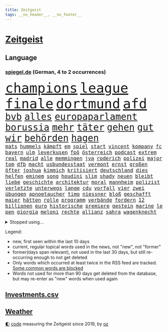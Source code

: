 ```yaml
---
title: Zeitgeist
tags: __no_header__, __no_footer__
---
```


# [Zeitgeist](https://oliz.io/zeitgeist/)

## Language

<h3><a href="https://www.spiegel.de" target="_blank">spiegel.de</a> (German, 4 to 2 occurrences)</h3>
<p style="font-family:monospace">
<span style="font-size:32pt"><a href="news_links.html#champions" class="current">champions</a></span>
<span style="font-size:32pt"><a href="news_links.html#league" class="current">league</a></span>
<span style="font-size:32pt"><a href="news_links.html#finale" class="current">finale</a></span>
<span style="font-size:32pt"><a href="news_links.html#dortmund" class="current">dortmund</a></span>
<span style="font-size:32pt"><a href="news_links.html#afd" class="current">afd</a></span>
<br>
<span style="font-size:22pt"><a href="news_links.html#bvb" class="current">bvb</a></span>
<span style="font-size:22pt"><a href="news_links.html#alles" class="current">alles</a></span>
<span style="font-size:22pt"><a href="news_links.html#europaparlament" class="current">europaparlament</a></span>
<span style="font-size:22pt"><a href="news_links.html#borussia" class="current">borussia</a></span>
<span style="font-size:22pt"><a href="news_links.html#mehr" class="current">mehr</a></span>
<span style="font-size:22pt"><a href="news_links.html#täter" class="current">täter</a></span>
<span style="font-size:22pt"><a href="news_links.html#gehen" class="current">gehen</a></span>
<span style="font-size:22pt"><a href="news_links.html#gut" class="current">gut</a></span>
<span style="font-size:22pt"><a href="news_links.html#wir" class="current">wir</a></span>
<span style="font-size:22pt"><a href="news_links.html#behörden" class="current">behörden</a></span>
<span style="font-size:22pt"><a href="news_links.html#hagen" class="current">hagen</a></span>
<br>
<span style="font-size:12pt"><a href="news_links.html#mats" class="current">mats</a></span>
<span style="font-size:12pt"><a href="news_links.html#hummels" class="current">hummels</a></span>
<span style="font-size:12pt"><a href="news_links.html#kämpft" class="current">kämpft</a></span>
<span style="font-size:12pt"><a href="news_links.html#em" class="current">em</a></span>
<span style="font-size:12pt"><a href="news_links.html#spiel" class="current">spiel</a></span>
<span style="font-size:12pt"><a href="news_links.html#start" class="current">start</a></span>
<span style="font-size:12pt"><a href="news_links.html#vincent" class="current">vincent</a></span>
<span style="font-size:12pt"><a href="news_links.html#kompany" class="new">kompany</a></span>
<span style="font-size:12pt"><a href="news_links.html#fc" class="current">fc</a></span>
<span style="font-size:12pt"><a href="news_links.html#bayern" class="current">bayern</a></span>
<span style="font-size:12pt"><a href="news_links.html#ulm" class="current">ulm</a></span>
<span style="font-size:12pt"><a href="news_links.html#leverkusen" class="current">leverkusen</a></span>
<span style="font-size:12pt"><a href="news_links.html#fpö" class="current">fpö</a></span>
<span style="font-size:12pt"><a href="news_links.html#österreich" class="current">österreich</a></span>
<span style="font-size:12pt"><a href="news_links.html#podcast" class="current">podcast</a></span>
<span style="font-size:12pt"><a href="news_links.html#extrem" class="current">extrem</a></span>
<span style="font-size:12pt"><a href="news_links.html#real" class="current">real</a></span>
<span style="font-size:12pt"><a href="news_links.html#madrid" class="current">madrid</a></span>
<span style="font-size:12pt"><a href="news_links.html#alle" class="current">alle</a></span>
<span style="font-size:12pt"><a href="news_links.html#memmingen" class="current">memmingen</a></span>
<span style="font-size:12pt"><a href="news_links.html#jva" class="current">jva</a></span>
<span style="font-size:12pt"><a href="news_links.html#roderich" class="new">roderich</a></span>
<span style="font-size:12pt"><a href="news_links.html#polizei" class="current">polizei</a></span>
<span style="font-size:12pt"><a href="news_links.html#major" class="current">major</a></span>
<span style="font-size:12pt"><a href="news_links.html#tom" class="current">tom</a></span>
<span style="font-size:12pt"><a href="news_links.html#dfb" class="current">dfb</a></span>
<span style="font-size:12pt"><a href="news_links.html#macht" class="current">macht</a></span>
<span style="font-size:12pt"><a href="news_links.html#usbundesstaat" class="current">usbundesstaat</a></span>
<span style="font-size:12pt"><a href="news_links.html#vermont" class="current">vermont</a></span>
<span style="font-size:12pt"><a href="news_links.html#ernst" class="current">ernst</a></span>
<span style="font-size:12pt"><a href="news_links.html#großen" class="current">großen</a></span>
<span style="font-size:12pt"><a href="news_links.html#öfter" class="current">öfter</a></span>
<span style="font-size:12pt"><a href="news_links.html#joshua" class="current">joshua</a></span>
<span style="font-size:12pt"><a href="news_links.html#kimmich" class="current">kimmich</a></span>
<span style="font-size:12pt"><a href="news_links.html#kritisiert" class="current">kritisiert</a></span>
<span style="font-size:12pt"><a href="news_links.html#deutschland" class="current">deutschland</a></span>
<span style="font-size:12pt"><a href="news_links.html#dies" class="current">dies</a></span>
<span style="font-size:12pt"><a href="news_links.html#helfen" class="current">helfen</a></span>
<span style="font-size:12pt"><a href="news_links.html#eminem" class="current">eminem</a></span>
<span style="font-size:12pt"><a href="news_links.html#song" class="current">song</a></span>
<span style="font-size:12pt"><a href="news_links.html#houdini" class="new">houdini</a></span>
<span style="font-size:12pt"><a href="news_links.html#slim" class="new">slim</a></span>
<span style="font-size:12pt"><a href="news_links.html#shady" class="new">shady</a></span>
<span style="font-size:12pt"><a href="news_links.html#neuen" class="current">neuen</a></span>
<span style="font-size:12pt"><a href="news_links.html#bleibt" class="current">bleibt</a></span>
<span style="font-size:12pt"><a href="news_links.html#liebe" class="current">liebe</a></span>
<span style="font-size:12pt"><a href="news_links.html#geschichte" class="current">geschichte</a></span>
<span style="font-size:12pt"><a href="news_links.html#architektur" class="current">architektur</a></span>
<span style="font-size:12pt"><a href="news_links.html#moral" class="current">moral</a></span>
<span style="font-size:12pt"><a href="news_links.html#mannheim" class="current">mannheim</a></span>
<span style="font-size:12pt"><a href="news_links.html#polizist" class="current">polizist</a></span>
<span style="font-size:12pt"><a href="news_links.html#verletzte" class="current">verletzte</a></span>
<span style="font-size:12pt"><a href="news_links.html#unterwegs" class="current">unterwegs</a></span>
<span style="font-size:12pt"><a href="news_links.html#lange" class="current">lange</a></span>
<span style="font-size:12pt"><a href="news_links.html#cdu" class="current">cdu</a></span>
<span style="font-size:12pt"><a href="news_links.html#vorfall" class="current">vorfall</a></span>
<span style="font-size:12pt"><a href="news_links.html#vier" class="current">vier</a></span>
<span style="font-size:12pt"><a href="news_links.html#zwei" class="current">zwei</a></span>
<span style="font-size:12pt"><a href="news_links.html#übungen" class="current">übungen</a></span>
<span style="font-size:12pt"><a href="news_links.html#apnoetaucher" class="new">apnoetaucher</a></span>
<span style="font-size:12pt"><a href="news_links.html#timo" class="current">timo</a></span>
<span style="font-size:12pt"><a href="news_links.html#niessner" class="new">niessner</a></span>
<span style="font-size:12pt"><a href="news_links.html#bloß" class="current">bloß</a></span>
<span style="font-size:12pt"><a href="news_links.html#geschafft" class="current">geschafft</a></span>
<span style="font-size:12pt"><a href="news_links.html#maier" class="new">maier</a></span>
<span style="font-size:12pt"><a href="news_links.html#hätten" class="current">hätten</a></span>
<span style="font-size:12pt"><a href="news_links.html#rolle" class="current">rolle</a></span>
<span style="font-size:12pt"><a href="news_links.html#programm" class="current">programm</a></span>
<span style="font-size:12pt"><a href="news_links.html#verbände" class="current">verbände</a></span>
<span style="font-size:12pt"><a href="news_links.html#fordern" class="current">fordern</a></span>
<span style="font-size:12pt"><a href="news_links.html#12" class="current">12</a></span>
<span style="font-size:12pt"><a href="news_links.html#billionen" class="current">billionen</a></span>
<span style="font-size:12pt"><a href="news_links.html#euro" class="current">euro</a></span>
<span style="font-size:12pt"><a href="news_links.html#historische" class="current">historische</a></span>
<span style="font-size:12pt"><a href="news_links.html#premiere" class="current">premiere</a></span>
<span style="font-size:12pt"><a href="news_links.html#gestein" class="current">gestein</a></span>
<span style="font-size:12pt"><a href="news_links.html#marine" class="current">marine</a></span>
<span style="font-size:12pt"><a href="news_links.html#le" class="current">le</a></span>
<span style="font-size:12pt"><a href="news_links.html#pen" class="current">pen</a></span>
<span style="font-size:12pt"><a href="news_links.html#giorgia" class="current">giorgia</a></span>
<span style="font-size:12pt"><a href="news_links.html#meloni" class="current">meloni</a></span>
<span style="font-size:12pt"><a href="news_links.html#rechte" class="current">rechte</a></span>
<span style="font-size:12pt"><a href="news_links.html#allianz" class="current">allianz</a></span>
<span style="font-size:12pt"><a href="news_links.html#sahra" class="current">sahra</a></span>
<span style="font-size:12pt"><a href="news_links.html#wagenknecht" class="current">wagenknecht</a></span>
</p>
<details>
<summary>Stopped using...</summary>
<p class="former" style="font-size:12pt">
diskussion(1318) pause(1318) äußern(1318) november(1317) schickt(1317) schlimm(1317) mainz(1316) position(1316) september(1316) ausland(1315) fdpchef(1315) forderungen(1315) menge(1315) zug(1315) angeklagte(1314) anspruch(1314) aufgeben(1314) erzielt(1314) fahrzeuge(1314) rainer(1314) wirtschaftsminister(1314) 400(1313) einigung(1313) kalifornien(1313) ändert(1313) becker(1312) gestohlen(1312) schwarzen(1312) software(1312) statement(1312) verlierer(1312) abstimmung(1311) autobahn(1311) baby(1311) diktator(1311) führerschein(1311) mengen(1311) bekannten(1310) beobachtet(1310) geklärt(1310) jens(1310) leichter(1310) minute(1310) umgehen(1310) verändert(1310) aufruf(1309) berichterstattung(1309) extreme(1309) hölle(1309) tests(1309) beschäftigten(1308) erbe(1308) facebook(1308) passen(1308) senken(1308) bezahlt(1307) morgen(1307) bestimmten(1306) debakel(1306) verbraucher(1306) junger(1305) nachrichten(1305) wende(1305) pocht(1304) schlagzeilen(1303) schuss(1303) wirtschaftsministerium(1303) zugelassen(1303) berater(1302) e(1302) feld(1302) hürden(1302) juristisch(1302) mode(1302) aktiv(1301) gaben(1301) rat(1301) türkischen(1301) klimapolitik(1300) klären(1300) polnische(1299) gekauft(1298) küstenwache(1298) marke(1298) tiefen(1297) erfolgreichsten(1296) mehrerer(1295) erlebte(1294) führenden(1294) hinten(1294) immerhin(1294) konsum(1294) bäume(1293) möglicherweise(1293) hunger(1289) istanbul(1288) vorgänger(1288) aufgetaucht(1287) freiwillig(1285) kräfte(1284) rentner(1284) konferenz(1283) bremsen(1282) gehörte(1282) klasse(1282) schneider(1281) gefühl(1280) abhängig(1277) angeboten(1276) bewegt(1272) verdoppelt(1262) ausweg(1244) dankt(1224) diagnose(1207) zustimmen(1202) lehrerin(1189) strecken(1149) stoltenberg(1113) lediglich(1093) spiegelreporter(1077) ausbildung(1068) schwäche(1066) seither(1060) truppe(1056) kleidung(1052) schrumpft(1046) freigesprochen(1037) autoren(1034) insbesondere(1029) befürwortet(1007) günstiges(994) wissing(985) angestellten(983) world(981) nfl(964) vorteil(961) radikalen(957) älteste(953) kursieren(950) eingeführt(944) abschreckung(943) energiekrise(939) zeitpunkt(937) studenten(929) magazin(927) ostdeutschland(927) menschlichkeit(922) tödlichem(919) bekannteste(910) otto(897) natürlich(885) verabschieden(882) lieferung(881) zustimmung(881) oligarchen(878) bundesinnenministerin(874) hinzu(860) verantwortlichen(827) unmittelbar(798) riskant(794) besetzte(793) rezession(788) flüchten(778) organisierte(778) beben(774) braunschweig(772) gewerkschaften(772) ausstieg(762) filialen(747) trocken(736) unterlag(736) harter(730) 2026(725) japanische(721) zunahme(719) cannabis(716) reporterin(716) chinesischer(715) nationale(699) jimmy(696) unentschieden(693) älter(693) ukrainerusslandkrieg(692) ängste(692) finde(686) 16jähriger(684) kampagne(681) geschichtenewsletter(679) braun(676) extra(671) vernichtet(666) legal(665) wagner(650) hoffnungsträger(646) hetze(644) hände(640) studieren(639) wünsche(635) 05(633) angezeigt(631) verfassungsgericht(615) auseinander(614) krawalle(599) rose(596) nationaltrainer(595) sohnes(594) sauber(587) katze(585) knappe(581) sportdirektor(581) standard(579) ignoriert(576) indonesien(576) fördert(569) abbruch(566) fängt(559) todesstrafe(559) billigt(555) aussichten(553) gleise(552) reißen(546) wirtschaftliche(546) düster(545) 4(543) staates(542) deutschlandticket(538) testet(536) saarlouis(531) migrationspolitik(530) asylbewerber(519) konzernchef(510) hürde(507) day(501) beliebter(500) spezialkräfte(498) solcher(495) landwirte(488) perspektive(488) geschadet(486) leistungen(486) springen(485) bad(482) herstellers(480) jason(480) marode(477) messe(476) startups(475) gelangt(466) süchtig(465) läufer(462) rechtsaußen(461) umdenken(460) siedlung(458) überschattet(449) diesjährigen(444) gedanken(444) kaiser(444) toll(444) coup(443) moskauer(440) geklaut(439) wütenden(439) warb(438) zusammenstoß(436) spiegelreport(434) schwangerschaftsabbrüche(433) beigetragen(430) zukünftig(430) gejagt(427) festgelegt(420) umsetzen(417) aktueller(409) 800(401) mädchens(394) bundesweite(391) nationalkonservative(388) fisch(385) chicago(382) usamerikanische(382) erstem(375) rad(374) arabischen(373) vollem(371) 15jährige(370) kane(368) drang(367) auswirken(366) schätzen(364) prognostiziert(362) schwärmt(361) staats(345) verweis(345) cool(343) fürth(343) greuther(343) henry(343) dortige(342) sizilien(342) wirtschaftlich(340) luftangriffen(338) tropfen(338) hitzewellen(336) sonntagmorgen(336) kette(331) tusk(331) defensive(330) installation(329) schnellstmöglich(329) bunter(327) milliardenschweren(327) basis(325) wahlbetrug(324) schweigt(323) argentinische(322) abwenden(319) quellen(319) berufen(316) händen(315) randale(314) nachhaltige(311) beschloss(310) travis(310) ärmelkanal(310) victoria(305) schlimmer(304) seele(304) vermittelt(303) aushalten(299) variante(299) winzige(299) albert(298) brandmauer(298) atlanta(297) ausgehandelt(297) ausgetauscht(295) entpuppt(295) gerichtsverfahren(295) stützen(294) britney(292) spears(292) wegovy(292) zerbrochen(292) mittelalter(287) abbau(285) beispiellose(282) verschlechtert(278) ausnahmezustand(276) teilzeit(276) metern(275) stoppte(274) überqueren(272) negative(270) rasche(270) welten(269) griffen(265) hisbollah(265) knie(265) tisch(265) ärgert(264) jüdisches(263) rekonstruktion(263) einmarsch(262) 24jährige(261) campus(261) brücken(259) rucksack(259) disziplin(255) ferne(253) ködern(253) topspiel(253) erstattet(252) rückenschmerzen(251) berger(250) videoapp(249) sperrte(248) antisemitischen(247) generalbundesanwalt(243) kassel(243) miliz(243) chile(242) lieferwagen(242) geradezu(241) umfragetief(241) bunt(240) update(240) chemnitz(239) kanal(238) manila(238) nszeit(238) peinliche(238) wagnerbrüder(238) bezug(237) milliardenhöhe(236) leitung(235) massenproteste(234) nagel(234) preisverleihung(234) gelobt(233) verfolgte(232) getöteter(231) teslachef(230) übernahm(230) kehrtwende(229) denver(227) ostukraine(226) dankbar(224) verwickelt(224) erkältung(222) historikerin(221) kaution(220) version(220) übergangen(220) orlando(219) südchinesischen(219) umfragewerte(219) kelce(218) rekordzahl(217) tabellenkeller(217) taugen(217) flieht(216) gewährt(216) continental(215) del(215) wütend(215) mars(214) feiertage(213) geschleudert(213) pub(213) intern(211) schweiger(211) til(211) central(210) höchster(210) pushbacks(210) berechtigt(208) betonte(208) versuche(207) erfindung(206) bauten(205) monarchie(204) ozempic(204) überraschende(204) erkenntnis(203) hakt(203) raketenangriffe(203) bundespräsidenten(202) hamasgeiseln(201) tränengas(201) optimistischer(200) stadien(200) briefe(198) konflikten(197) thierry(197) cyberattacken(196) exchef(196) interne(196) einführung(194) liebäugelt(192) spiegelredakteurin(192) armeechef(191) hamaschef(191) klingen(191) belgischen(190) hasst(190) karim(189) kommissar(189) tochterfirma(189) bonus(188) lebron(188) mangelt(188) pickup(188) tabellenplatz(188) unbeliebt(188) agrarminister(186) brandt(186) empfehlungen(186) ruhen(186) südchinesisches(186) jüdinnen(185) abschiebung(184) bagdad(184) kritischer(184) ski(183) süd(183) verpackungsmüll(183) beihilfe(182) hast(181) abfall(180) kriegstüchtig(180) nahostkrieg(180) geiselnahme(179) habecks(179) bären(178) websites(178) raser(177) arbeitsagentur(175) dienstagmorgen(175) suizid(175) saal(174) torjäger(174) geschenkt(173) magic(173) cameron(172) kliniken(172) myanmars(172) dürr(171) petra(171) ausschlussverfahren(170) zugreifen(170) denke(169) prägenden(169) stationieren(169) 2012(168) empathie(168) ostdeutschen(168) pädagogin(168) vollzieht(168) bundeskartellamt(166) golden(166) haftstrafen(166) selbstverteidigung(165) helsinki(164) kopfschmerzen(164) zuschauen(164) bundesligisten(162) endgültige(162) großzügig(162) beklagen(160) kühe(160) motive(160) raketenangriff(160) rechtswidrig(160) zugeständnisse(160) rettungssanitäter(159) wählerinnen(159) adrian(158) armin(158) ausgleich(157) junis(157) wehrpflichtige(157) ultimatum(156) zerstritten(156) aires(155) beteiligen(155) buenos(155) lernt(155) rentnerinnen(154) verwandeln(152) werkzeug(152) ausgedacht(151) kulturinstitutionen(151) südosten(151) überzieht(151) konstantin(150) konservativer(149) befand(147) japans(147) herstellen(145) paare(145) zunehmen(145) 70jährige(144) abende(144) diktators(144) rebellen(144) residenz(144) vorfällen(144) zurückgehen(144) eingezogen(143) füllen(142) sekeinsatz(142) verstößt(142) fdpfraktionschef(141) schwert(141) handtaschen(140) aufgebraucht(139) autokraten(139) verschwörungstheorien(139) überragte(139) kate(138) kremlgegner(138) weltcup(138) willy(138) dienstpflicht(137) royale(137) luftalarm(136) notaufnahme(136) viren(136) übernommen(136) liege(134) abgefeuert(133) dessert(133) misshandlung(133) heiratsantrag(132) landschaften(132) melanie(132) lachen(131) nutzungsrechte(131) 118(130) beamter(130) luxemburg(130) parteiführung(130) vorsatz(130) 02(129) aufgedeckt(129) verstärkte(129) bachmut(128) gerammt(128) kameramann(127) leidenschaftlicher(127) lauten(126) ruiniert(126) wärmepumpen(126) hob(125) phoenix(125) schleppende(125) suns(125) wettkampf(125) mexikanische(124) hauch(123) soziologin(123) flugzeugträger(122) françoise(122) homo(122) informieren(122) patriotismus(122) witze(122) eisbären(121) halbinsel(121) cavaliers(120) cleveland(120) rekordhitze(120) musikerinnen(119) rast(119) arbeitsminister(118) wehrbeauftragte(118) anpassung(117) biennale(117) briten(117) daniela(117) japaner(117) kunstausstellung(117) nachzudenken(117) utah(117) zeitzeugen(117) kranken(116) miesen(116) untersuchungskommission(116) verbraucherzentralen(116) aufklären(115) abgetaucht(114) innsbruck(113) autoritär(112) bestsellerautor(112) hilfskräfte(112) machtwort(112) männliches(112) barfuß(111) bedient(111) spione(111) western(111) fehlenden(110) fernhalten(110) spezialisiert(110) wohnungssuche(110) darsteller(109) kaltes(109) jackson(108) losgehen(108) festgenommene(107) kansas(107) luftschlägen(107) entlastungen(106) schlaflose(106) fusion(105) 65jährige(104) trauung(104) ungewohnt(104) vergewaltigungen(104) busse(103) offizier(103) quarterback(103) schläft(103) spitzenverdiener(103) verbündete(103) great(102) insolvenzverwalter(102) mandat(102) motorradfahrer(102) autokrat(101) besetztes(101) biosprit(101) kriegsgefangene(101) bedeckt(100) erobert(99) limit(99) parkinson(99) ios(98) ohrringe(98) unabhängigen(98) unternehmensgruppe(98) eheschließung(97) insolvente(97) bruttoinlandsprodukt(96) herausforderer(96) parteiausschlussverfahren(96) schwindel(96) hallen(95) horrorfilm(95) todesurteil(95) vergangenes(95) anwalts(94) blaupause(94) nützen(94) stütze(94) haniyyeh(93) ismail(93) murphy(93) vereinzelte(93) internationales(92) durant(91) erfolgsspur(91) frühling(91) hitlergruß(91) nairobi(91) swifts(91) wettbewerbshüter(91) brot(90) finanzwende(90) geflutet(90) ifoindex(90) millionenschwere(90) negativ(90) ritter(90) stundenkilometern(90) basketballweltmeister(89) bedeutendsten(89) bundesfamilienministeriums(89) gestand(89) manfred(89) 1924(88) absatzmarkt(88) katalonien(88) spätere(88) stärkeren(88) xavi(88) zustande(88) afdmann(87) doppelpack(87) drecksarbeit(87) ellen(87) jugendlichem(87) kleiderordnung(87) palästinenserhilfswerk(87) verdrängung(87) zugelassenen(87) bürgersteig(86) irakische(86) klettern(86) rettungskräften(86) schienen(86) seil(86) staatsanwaltschaften(86) teenagern(86) testosteron(86) westafrikanischen(86) ableger(85) duellieren(85) erschienen(85) inhalt(85) menschenkette(85) seltsam(85) verknüpft(85) verwirrte(85) entspricht(84) geschichten(84) jayz(84) korruptionsbekämpfung(84) politbarometer(84) produzierten(84) schuhe(84) angewendet(83) ausrichten(83) jobturbo(83) korruptionsvorwürfen(83) schweiß(83) supermarktkette(83) afdfunktionäre(82) berlinerinnen(82) bettlaken(82) erkan(82) schale(82) walz(82) wellbrock(82) zartbitter(82) ungarische(81) widerlegen(81) üppiger(81) chiefs(80) frauengefängnis(80) interpol(80) knochen(80) organisationskomitee(80) prallt(80) selbstverständlich(80) syrsky(80) südwestlich(80) unbemerkt(80) vorstoßen(80) wachstums(80) weitergegeben(80) aserbaidschans(79) oberbefehlshaber(79) pasta(79) riet(79) sechsjährigem(79) täuscht(79) versace(79) disneyland(78) gefälscht(78) kehl(78) rechtspopulistischen(78) unverzichtbar(78) augsburger(77) bemerkungen(77) bluttat(77) ohren(77) wahlkampagne(77) washingtons(77) anzunehmen(76) breitere(76) formieren(76) hereinfallen(76) jährlichen(76) klette(76) lieferdienste(76) maßgeblich(76) patriarch(76) reklamiert(76) stromnetze(76) verhältnismäßig(76) falschinformationen(75) gedenkstätte(75) logisch(75) oberpfalz(75) produktionsrückgang(75) schöpft(75) siebten(75) striktere(75) wohne(75) zurückfordern(75) 129(74) albanese(74) luftballons(74) märkten(74) nflgeschichte(74) terrorgruppen(74) usmoderator(74) verkürzte(74) attraktion(73) datenschützer(73) dienste(73) freistil(73) günter(73) plagiatsjäger(73) schuldenabbau(73) berufsleben(72) enttäuschungen(72) huawei(72) loyalität(72) autofahrerin(71) fahndungsliste(71) forschungsteam(71) freut(71) hanau(71) taylorswiftfans(71) umfangreiches(71) 54(70) johanna(70) raffinierten(70) revolutionsgericht(70) schwerem(70) sportwelt(70) tauruslieferung(70) trennten(70) ungelöst(70) vergleichbar(70) 42jährigen(69) case(69) cold(69) güterwaggons(69) längerfristige(69) meistertitel(69) rassemblement(69) silvestermord(69) abwandern(68) aldi(68) außergewöhnliches(68) gästeblock(68) kanadischen(68) mexikaner(68) newey(68) videoplattform(68) alligator(67) bezahlte(67) eindeutig(67) jährt(67) sexualisierter(67) vorweisen(67) zehnten(67) gedanke(66) nebraska(66) präsentation(66) brutto(65) esch(65) europe(65) fabrice(65) kajak(65) klosters(65) leggeri(65) 1982(64) bespuckt(64) füße(64) kimmel(64) klettert(64) strafrechtliche(64) tvmoderator(64) hafens(63) intensivieren(63) kitchen(63) oklahoma(63) preisdeckel(63) segler(63) weitaus(63) befördert(62) country(62) dmitrij(62) pippi(62) geiselabkommen(61) isolation(61) kippte(61) lewinsky(61) ludwigshafen(61) marseille(61) monica(61) queens(61) scheidung(61) verbraucherpreise(61) verwaltet(61) wirtschaftswende(61) konventionen(60) platzes(60) rhetorik(60) ermutigen(59) fehlten(59) hörte(59) mobilitätswende(59) skandinavischen(59) friedhof(58) heilbronn(58) lidl(58) schädlichen(58) selbstbild(58) talente(58) zerstrittene(58) auswärts(57) cybersicherheit(57) erfreut(57) exrafterroristin(57) marihuana(57) tierpark(57) ärztlichen(57) beliebtes(56) hülkenberg(56) kigenerierter(56) kriegsverlauf(56) lästern(56) verschlossene(56) 66jährigen(55) amazongründer(55) bestandsaufnahme(55) bezos(55) euparlaments(55) ruth(55) verzückt(55) dümmste(54) fähig(54) kaufkraft(54) konfrontationskurs(54) meistgesuchten(54) satte(54) wiederentdeckung(54) ariel(53) betrunkene(53) diktatoren(53) haiti(53) meeren(53) verschmutzung(53) wohlstandsverlust(53) auflage(52) berührende(52) erstaunt(52) karina(52) spontanen(52) up(52) vergehens(52) bomben(51) einkünfte(51) imageschaden(51) verwirrung(51) abgelaufen(50) beigetreten(50) costar(50) probefahrt(50) verarbeitet(50) 57(49) südfrankreich(49) ittrich(48) stemmt(48) wohnmobiltour(48) appstores(47) friedensgipfel(47) steuergeld(47) stießen(47) topmanagement(47) bedauerlich(46) einblick(46) geheimer(46) schläge(46) todesfällen(46) abschalten(45) allgemeinheit(45) anpassen(45) havertz(45) porträt(45) prahlt(45) rechtskonservative(45) sportunterricht(45) verschuldete(45) erschlagen(44) freundlichkeit(44) lakers(44) literaturwissenschaftlerin(44) nominierten(44) pastasoße(44) schub(44) polizeikräfte(43) spielten(43) stammende(43) verwüstungen(43) zurückrudern(43) überfahrt(43) analysten(42) bandengewalt(42) gartenkolumne(42) ladekabel(42) patzt(42) pessimistisch(42) usgesetz(42) verbrauchen(42) büchern(41) havannasyndrom(41) mikrowellenwaffen(41) registrieren(41) rätselhaftes(41) usdiplomaten(41) voraussichtlich(41) ausrüster(40) dagegenhalten(40) milliardengeschäft(40) objekt(40) paket(40) sparten(40) beachtet(39) billy(39) schlimmsten(39) schulamt(39) sicherheitsgefühl(39) umweltschutz(39) usfernsehen(39) versagten(39) werkstätten(39) zukunftspläne(39) attraktiv(38) devise(38) finanzbranche(38) footballstar(38) restaurantführer(38) veteranentag(38) wasserknappheit(38) überteuert(38) 2004(37) 250(37) arbeitskräften(37) dfbausrüsterwechsel(37) menschenrechtler(37) reichster(37) schick(37) usjustiz(37) dramatischem(36) geburtenrate(36) montiert(36) prostituierte(36) reizgas(36) rentenerhöhung(36) sammelklage(36) schlager(36) unseres(36) vereiteln(36) überrollt(36) bravo(35) dunkelheit(35) durchsetzung(35) krediten(35) recycling(35) riskanten(35) wachsam(35) würzig(35) 20jährige(34) assistentin(34) aufarbeiten(34) deuter(34) ortlieb(34) rucksäcke(34) verwandelt(34) wolke(34) fußballverbands(33) instrumentalisierung(33) mecklenburg(33) rouge(33) statistische(33) ärztinnen(33) aufgeregt(32) buches(32) locker(32) vorfreude(32) arbeitszeit(31) besserverdiener(31) bräuchte(31) cannabisteillegalisierung(31) ehrenpräsident(31) geschieht(31) studio(31) volljährige(31) überwachungskamera(31) frühlingsfest(30) quiet(30) saharastaub(30) ungesund(30) fußballliga(29) opel(29) schmelz(29) schwerwiegendes(29) besatzer(28) gewerkschaftsmitglieder(28) haushaltsüberschuss(28) hautnah(28) maryland(28) queeren(28) gereizt(27) kämna(27) lennard(27) sticht(27) teneriffa(27) terrorverdacht(27) vergewaltigungsvorwürfe(27) verrat(27) übelkeit(27) angetrieben(26) anzugehen(26) einrichtung(26) großangriff(26) kommandostruktur(26) konjunkturprognose(26) louis(26) nienburg(26) sommerlich(26) desselben(25) janet(25) pflichten(25) tagebuch(25) tierpfleger(25) arbeitgeberpräsident(24) dulger(24) nett(24) postet(24) zugesetzt(24) gefangenen(23) guillaume(23) mexikanischen(23) netflixfilm(23) neuester(23) schmutzige(23) terrorvorwürfen(23) unterkühlt(23) verkraftet(23) andernorts(22) arabisch(22) funktionäre(22) ampelpartnern(21) beeindruckt(21) beschleunigung(21) binz(21) erdogan(21) geldautomat(21) greifswalder(21) kronzeuge(21) verspielt(21) afrikanischer(20) ausfällt(20) begünstigen(20) unzureichend(20) weber(20) wertvolles(20) 97(19) amtsgeschäfte(19) ausreicht(19) blutspur(19) chrupalla(19) entgeht(19) erheblicher(19) handlungsbedarf(19) jamie(19) rechtspopulistischer(19) tino(19) verhaftete(19) zahnbehandlung(19) afdspitze(18) enttarnt(18) netzausbau(18) relativ(18) repariert(18) sterbebett(18) ermittelte(17) knauf(17) leyens(17) peine(17) aufregen(16) doppelmord(16) gräber(16) herausragender(16) spielplatz(16) tvrechte(16) kandidatinnen(15) medizinisch(15) seelischen(15) spdspitze(15) millionenmetropole(14) nbaplayoffs(14) project(14) rettungsversuche(14) seyfert(14) theoretisch(14) verhaften(14) entthronten(13) europaspitzenkandidat(13) oranienburg(13) verhinderte(13) warenhäuser(13) angesprochen(12) brothers(12) grenzkontrollen(12) hoeneß'(12) laurence(12) ruang(12) unglücklich(12) wunderbaren(12) angegriffenen(11) atomausstieg(11) fischern(11) flair(11) gehörten(11) kehrte(11) klimaschutzgesetz(11) nachspiel(11) order(11) schlechteste(11) schmerz(11) tarif(11)
</p>
</details>
<p>Legend:
<ul>
<li><span class="new">new</span>, first seen within the last 10 days</li>
<li><span class="current">current</span>, regular topical words used in the news, not "new", not "former"</li>
<li><span class="former">former(days span relevant)</span>, not used in the last 30 days, but still re-occurring enough to not get deleted</li>
<li>Only words which occurred at least twice in the RSS feed are tracked. <a href="language/filters.py">Some common words are blocked</a></li>
<li>Words not used for more than 90 days get deleted from the database, but may re-enter as "new" words when used again</li>
</ul>
</p>

## [Investments](investments.html)[.csv](investments.csv)

## [Weather](weather.html)

<footer>
<a href="javascript:toggleTheme()" class="nav">🌓</a>
<a href="https://github.com/ooz/zeitgeist">code</a> measuring the Zeitgeist since 2019, by <a href="https://oliz.io">oz</a>
</footer>
